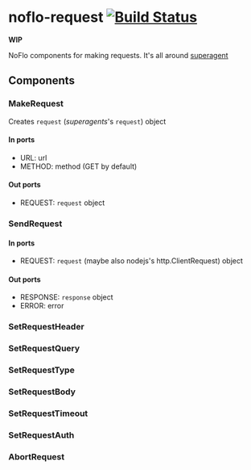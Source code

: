 # noflo-request [![Build Status](https://secure.travis-ci.org/burkostya/noflo-request.png?branch=master)](http://travis-ci.org/burkostya/noflo-request)

**WIP**

NoFlo components for making requests.
It's all around [superagent](http://visionmedia.github.io/superagent/)

## Components

### MakeRequest

Creates `request` (_superagents_'s `request`) object

#### In ports

- URL: url
- METHOD: method (GET by default)

#### Out ports

- REQUEST: `request` object

### SendRequest

#### In ports

- REQUEST: `request` (maybe also nodejs's http.ClientRequest) object

#### Out ports

- RESPONSE: `response` object
- ERROR: error

### SetRequestHeader

### SetRequestQuery

### SetRequestType

### SetRequestBody

### SetRequestTimeout

### SetRequestAuth

### AbortRequest
